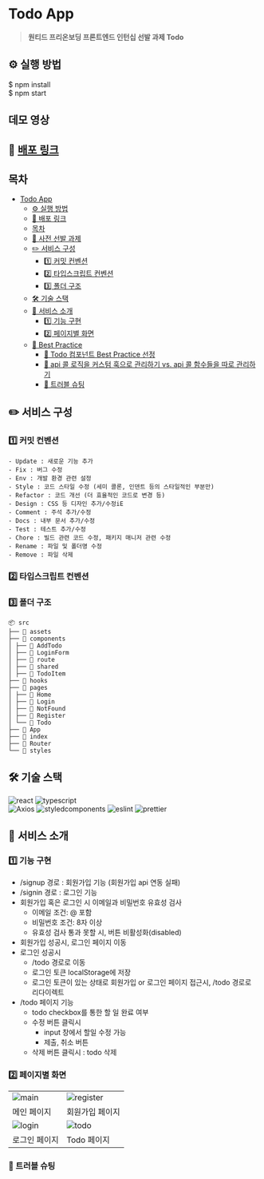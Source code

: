 # Todo App

> **원티드 프리온보딩 프론트엔드 인턴십 선발 과제 Todo**

## ⚙️ 실행 방법

$ npm install  
$ npm start

## 데모 영상

[]()

## 🔗 [배포 링크]()

## 목차

- [Todo App](#todo-app)
  - [⚙️ 실행 방법](#️-실행-방법)
  - [🔗 배포 링크](#-배포-링크)
  - [목차](#목차)
  - [🔗 사전 선발 과제](#-사전-선발-과제)
  - [✏️ 서비스 구성](#️-서비스-구성)
    - [1️⃣ 커밋 컨벤션](#1️⃣-커밋-컨벤션)
    - [2️⃣ 타입스크립트 컨벤션](#2️⃣-타입스크립트-컨벤션)
    - [3️⃣ 폴더 구조](#3️⃣-폴더-구조)
  - [🛠️ 기술 스택](#️-기술-스택)
  - [📖 서비스 소개](#-서비스-소개)
    - [1️⃣ 기능 구현](#1️⃣-기능-구현)
    - [2️⃣ 페이지별 화면](#2️⃣-페이지별-화면)
  - [👑 Best Practice](#-best-practice)
    - [📌 Todo 컴포넌트 Best Practice 선정](#-todo-컴포넌트-best-practice-선정)
    - [📌 api 콜 로직을 커스텀 훅으로 관리하기 vs. api 콜 함수들을 따로 관리하기](#-api-콜-로직을-커스텀-훅으로-관리하기-vs-api-콜-함수들을-따로-관리하기)
    - [📌 트러블 슈팅](#-트러블-슈팅)

## ✏️ 서비스 구성

### 1️⃣ 커밋 컨벤션

```
- Update : 새로운 기능 추가
- Fix : 버그 수정
- Env : 개발 환경 관련 설정
- Style : 코드 스타일 수정 (세미 콜론, 인덴트 등의 스타일적인 부분만)
- Refactor : 코드 개선 (더 효율적인 코드로 변경 등)
- Design : CSS 등 디자인 추가/수정iE
- Comment : 주석 추가/수정
- Docs : 내부 문서 추가/수정
- Test : 테스트 추가/수정
- Chore : 빌드 관련 코드 수정, 패키지 매니저 관련 수정
- Rename : 파일 및 폴더명 수정
- Remove : 파일 삭제
```

### 2️⃣ 타입스크립트 컨벤션

### 3️⃣ 폴더 구조

```
📦 src
├── 📂 assets
├── 📂 components
│ ├── 📂 AddTodo
│ ├── 📂 LoginForm
│ ├── 📂 route
│ ├── 📂 shared
│ ├── 📂 TodoItem
├── 📂 hooks
├── 📂 pages
│ ├── 📂 Home
│ ├── 📄 Login
│ ├── 📄 NotFound
│ ├── 📄 Register
│ └── 📄 Todo
├── 📄 App
├── 📄 index
├── 📄 Router
└── 📂 styles
```

## 🛠️ 기술 스택

![react](https://user-images.githubusercontent.com/123078739/234895132-18ab503a-fcc7-486d-b89a-cb0cc1f7796b.svg)
![typescript](https://user-images.githubusercontent.com/123078739/234895162-42f905c6-765d-44d2-bcb1-b011286ef6b2.svg)  
![Axios](https://img.shields.io/badge/axios-5A29E4?style=for-the-badge&logo=axios&logoColor=white)
![styledcomponents](https://user-images.githubusercontent.com/123078739/234895185-7fd6c334-faca-4520-8551-2f20b32f085e.svg)
![eslint](https://user-images.githubusercontent.com/123078739/234895191-c1198a7b-9e2e-499a-8e61-c3b87bf8e2c2.svg)
![prettier](https://img.shields.io/badge/prettier-F7B93E?style=for-the-badge&logo=prettier&logoColor=black)

## 📖 서비스 소개

### 1️⃣ 기능 구현

- /signup 경로 : 회원가입 기능 (회원가입 api 연동 실패)
- /signin 경로 : 로그인 기능
- 회원가입 혹은 로그인 시 이메일과 비밀번호 유효성 검사
  - 이메일 조건: @ 포함
  - 비밀번호 조건: 8자 이상
  - 유효성 검사 통과 못할 시, 버튼 비활성화(disabled)
- 회원가입 성공시, 로그인 페이지 이동
- 로그인 성공시
  - /todo 경로로 이동
  - 로그인 토큰 localStorage에 저장
  - 로그인 토큰이 있는 상태로 회원가입 or 로그인 페이지 접근시, /todo 경로로 리다이렉트
- /todo 페이지 기능
  - todo checkbox를 통한 할 일 완료 여부
  - 수정 버튼 클릭시
    - input 창에서 할일 수정 가능
    - 제출, 취소 버튼
  - 삭제 버튼 클릭시 : todo 삭제

### 2️⃣ 페이지별 화면

|                                                                                                                  |                                                                                                                     |
| ---------------------------------------------------------------------------------------------------------------- | ------------------------------------------------------------------------------------------------------------------- |
| ![main](https://user-images.githubusercontent.com/123078739/235173145-0f41789d-7e76-48f9-b3d1-ab5c720ccf44.png)  | ![register](https://user-images.githubusercontent.com/123078739/235173218-2e67c2f7-5047-47f8-9645-22a01f1676ea.png) |
| 메인 페이지                                                                                                      | 회원가입 페이지                                                                                                     |
| ![login](https://user-images.githubusercontent.com/123078739/235173283-989dace8-e769-485b-a80a-ea3791257f77.png) | ![todo](https://user-images.githubusercontent.com/123078739/235173337-b81db6da-1013-4195-bb42-7908e1bf4f59.png)     |
| 로그인 페이지                                                                                                    | Todo 페이지                                                                                                         |

### 📌 트러블 슈팅
